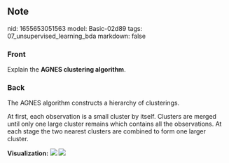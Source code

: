 ## Note
nid: 1655653051563
model: Basic-02d89
tags: 07_unsupervised_learning_bda
markdown: false

### Front
Explain the <b>AGNES clustering algorithm</b>.

### Back
The AGNES algorithm constructs a hierarchy of clusterings.

At first, each observation is a small cluster by itself. Clusters are merged until only one large cluster remains which contains all the observations. At each stage the two nearest clusters are combined to form one larger cluster.

<b>Visualization:</b>
<img src="paste-b784cf48ae00c8779f889d6b40c77f2edb6453c7.jpg">
<img src="paste-ea56ec7df5e95395ba4fb0a3a31c908548f19c10.jpg">
